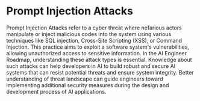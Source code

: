 # Prompt Injection Attacks

Prompt Injection Attacks refer to a cyber threat where nefarious actors manipulate or inject malicious codes into the system using various techniques like SQL injection, Cross-Site Scripting (XSS), or Command Injection. This practice aims to exploit a software system's vulnerabilities, allowing unauthorized access to sensitive information. In the AI Engineer Roadmap, understanding these attack types is essential. Knowledge about such attacks can help developers in AI to build robust and secure AI systems that can resist potential threats and ensure system integrity. Better understanding of threat landscape can guide engineers toward implementing additional security measures during the design and development process of AI applications.